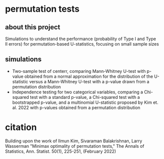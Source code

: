 # permutation tests 

## about this project
Simulations to understand the performance (probability of Type I and Type II errors) for permutation-based U-statistics, focusing on small sample sizes

## simulations
-  Two-sample test of centerr, comparing Mann-Whitney U-test with p-value obtained from a normal approximation for the distribution of the U-statistic versus a Mann-Whitney U-test with a p-value drawn from a permutation distribution
-  Independence testing for two categorical variables, comparing a Chi-squared test with a standard p-value, a Chi-squared test with a bootstrapped p-value, and a multinomial U-statistic proposed by Kim et. al. 2022 with p-values obtained from a permutation distribution

# citation
Building upon the work of
Ilmun Kim, Sivaraman Balakrishnan, Larry Wasserman "Minimax optimality of permutation tests," The Annals of Statistics, Ann. Statist. 50(1), 225-251, (February 2022)
